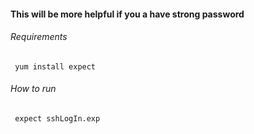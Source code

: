 #### This will be more helpful if you a have strong password

###### Requirements
     yum install expect

###### How to run
     expect sshLogIn.exp
